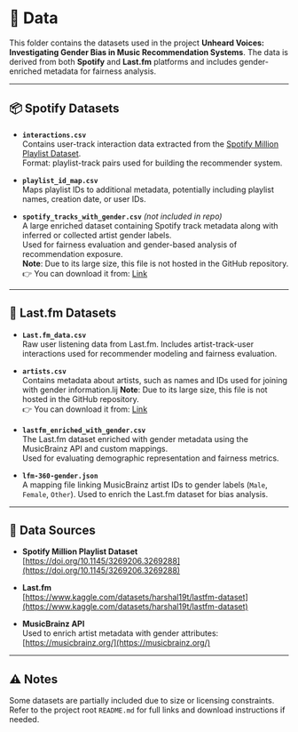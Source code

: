 # 📁 Data

This folder contains the datasets used in the project **Unheard Voices: Investigating Gender Bias in Music Recommendation Systems**. The data is derived from both **Spotify** and **Last.fm** platforms and includes gender-enriched metadata for fairness analysis.

---

## 📦 Spotify Datasets

- **`interactions.csv`**  
  Contains user-track interaction data extracted from the [Spotify Million Playlist Dataset](https://doi.org/10.1145/3269206.3269288).  
  Format: playlist-track pairs used for building the recommender system.

- **`playlist_id_map.csv`**  
  Maps playlist IDs to additional metadata, potentially including playlist names, creation date, or user IDs.

- **`spotify_tracks_with_gender.csv`** *(not included in repo)*  
  A large enriched dataset containing Spotify track metadata along with inferred or collected artist gender labels.  
  Used for fairness evaluation and gender-based analysis of recommendation exposure.  
  **Note**: Due to its large size, this file is not hosted in the GitHub repository.  
  👉 You can download it from: [Link](https://drive.google.com/file/d/1OZaKaUnG8-s9NwfGRnnc0ApUB14Rewah/view?usp=drive_link)
  
---

## 🎵 Last.fm Datasets

- **`Last.fm_data.csv`**  
  Raw user listening data from Last.fm. Includes artist-track-user interactions used for recommender modeling and fairness evaluation.

- **`artists.csv`**  
  Contains metadata about artists, such as names and IDs used for joining with gender information.lij
  **Note**: Due to its large size, this file is not hosted in the GitHub repository.  
  👉 You can download it from: [Link](https://drive.google.com/file/d/1z8mnEmztfy_FqOv1R71fC5KXesjNmU_u/view?usp=drive_link)
  
- **`lastfm_enriched_with_gender.csv`**  
  The Last.fm dataset enriched with gender metadata using the MusicBrainz API and custom mappings.  
  Used for evaluating demographic representation and fairness metrics.

- **`lfm-360-gender.json`**  
  A mapping file linking MusicBrainz artist IDs to gender labels (`Male`, `Female`, `Other`). Used to enrich the Last.fm dataset for bias analysis.

---

## 🔗 Data Sources

- **Spotify Million Playlist Dataset**  
  [https://doi.org/10.1145/3269206.3269288](https://doi.org/10.1145/3269206.3269288)

- **Last.fm**  
  [https://www.kaggle.com/datasets/harshal19t/lastfm-dataset](https://www.kaggle.com/datasets/harshal19t/lastfm-dataset)

- **MusicBrainz API**  
  Used to enrich artist metadata with gender attributes: [https://musicbrainz.org/](https://musicbrainz.org/)

---

## ⚠️ Notes

Some datasets are partially included due to size or licensing constraints. Refer to the project root `README.md` for full links and download instructions if needed.


